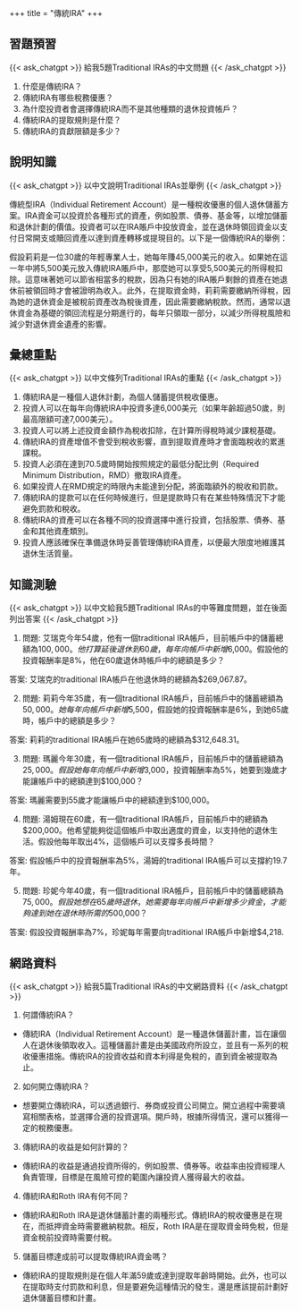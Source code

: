 +++
title = "傳統IRA"
+++
## 習題預習
{{< ask_chatgpt >}}
給我5題Traditional IRAs的中文問題
{{< /ask_chatgpt >}}



1. 什麼是傳統IRA？ 
2. 傳統IRA有哪些稅務優惠？ 
3. 為什麼投資者會選擇傳統IRA而不是其他種類的退休投資帳戶？ 
4. 傳統IRA的提取規則是什麼？ 
5. 傳統IRA的貢獻限額是多少？   

## 說明知識
{{< ask_chatgpt >}}
以中文說明Traditional IRAs並舉例
{{< /ask_chatgpt >}}



傳統型IRA（Individual Retirement Account）是一種稅收優惠的個人退休儲蓄方案。IRA資金可以投資於各種形式的資產，例如股票、債券、基金等，以增加儲蓄和退休計劃的價值。投資者可以在IRA賬戶中投放資金，並在退休時領回資金以支付日常開支或贖回資產以達到資產轉移或提現目的。以下是一個傳統IRA的舉例：

假設莉莉是一位30歲的年輕專業人士，她每年賺45,000美元的收入。如果她在這一年中將5,500美元放入傳統IRA賬戶中，那麼她可以享受5,500美元的所得稅扣除。這意味著她可以節省相當多的稅款，因為只有她的IRA賬戶剩餘的資產在她退休前被領回時才會被證明為收入。此外，在提取資金時，莉莉需要繳納所得稅，因為她的退休資金是被稅前資產改為稅後資產，因此需要繳納稅款。然而，通常以退休資金為基礎的領回流程是分期進行的，每年只領取一部分，以減少所得稅風險和減少對退休資金遺產的影響。   

## 彙總重點
{{< ask_chatgpt >}}
以中文條列Traditional IRAs的重點
{{< /ask_chatgpt >}}



1. 傳統IRA是一種個人退休計劃，為個人儲蓄提供稅收優惠。
2. 投資人可以在每年向傳統IRA中投資多達6,000美元（如果年齡超過50歲，則最高限額可達7,000美元）。
3. 投資人可以將上述投資金額作為稅收扣除，在計算所得稅時減少課稅基礎。
4. 傳統IRA的資產增值不會受到稅收影響，直到提取資產時才會面臨稅收的累進課稅。
5. 投資人必須在達到70.5歲時開始按照規定的最低分配比例（Required Minimum Distribution，RMD）撤取IRA資產。
6. 如果投資人在RMD規定的時限內未能達到分配，將面臨額外的稅收和罰款。
7. 傳統IRA的提款可以在任何時候進行，但是提款時只有在某些特殊情況下才能避免罰款和稅收。
8. 傳統IRA的資產可以在各種不同的投資選擇中進行投資，包括股票、債券、基金和其他資產類別。
9. 投資人應該確保在準備退休時妥善管理傳統IRA資產，以便最大限度地維護其退休生活質量。   

## 知識測驗
{{< ask_chatgpt >}}
以中文給我5題Traditional IRAs的中等難度問題，並在後面列出答案
{{< /ask_chatgpt >}}



1. 問題: 艾瑞克今年54歲，他有一個traditional IRA帳戶，目前帳戶中的儲蓄總額為$100,000。他打算延後退休到60歲，每年向帳戶中新增$6,000。假設他的投資報酬率是8%，他在60歲退休時帳戶中的總額是多少？

答案: 艾瑞克的traditional IRA帳戶在他退休時的總額為$269,067.87。

2. 問題: 莉莉今年35歲，有一個traditional IRA帳戶，目前帳戶中的儲蓄總額為$50,000。她每年向帳戶中新增$5,500，假設她的投資報酬率是6%，到她65歲時，帳戶中的總額是多少？

答案: 莉莉的traditional IRA帳戶在她65歲時的總額為$312,648.31。

3. 問題: 瑪麗今年30歲，有一個traditional IRA帳戶，目前帳戶中的儲蓄總額為$25,000。假設她每年向帳戶中新增$3,000，投資報酬率為5%，她要到幾歲才能讓帳戶中的總額達到$100,000？

答案: 瑪麗需要到55歲才能讓帳戶中的總額達到$100,000。

4. 問題: 湯姆現在60歲，有一個traditional IRA帳戶，目前帳戶中的總額為$200,000。他希望能夠從這個帳戶中取出適度的資金，以支持他的退休生活。假設他每年取出4%，這個帳戶可以支撐多長時間？

答案: 假設帳戶中的投資報酬率為5%，湯姆的traditional IRA帳戶可以支撐約19.7年。

5. 問題: 珍妮今年40歲，有一個traditional IRA帳戶，目前帳戶中的儲蓄總額為$75,000。假設她想在65歲時退休，她需要每年向帳戶中新增多少資金，才能夠達到她在退休時所需的$500,000？

答案: 假設投資報酬率為7%，珍妮每年需要向traditional IRA帳戶中新增$4,218.   

## 網路資料
{{< ask_chatgpt >}}
給我5篇Traditional IRAs的中文網路資料
{{< /ask_chatgpt >}}



1. 何謂傳統IRA？
- 傳統IRA（Individual Retirement Account）是一種退休儲蓄計畫，旨在讓個人在退休後領取收入。這種儲蓄計畫是由美國政府所設立，並且有一系列的稅收優惠措施。傳統IRA的投資收益和資本利得是免稅的，直到資金被提取為止。

2. 如何開立傳統IRA？
- 想要開立傳統IRA，可以透過銀行、券商或投資公司開立。開立過程中需要填寫相關表格，並選擇合適的投資選項。開戶時，根據所得情況，還可以獲得一定的稅務優惠。

3. 傳統IRA的收益是如何計算的？
- 傳統IRA的收益是通過投資所得的，例如股票、債券等。收益率由投資經理人負責管理，目標是在風險可控的範圍內讓投資人獲得最大的收益。

4. 傳統IRA和Roth IRA有何不同？
- 傳統IRA和Roth IRA是退休儲蓄計畫的兩種形式。傳統IRA的稅收優惠是在現在，而抵押資金時需要繳納稅款。相反，Roth IRA是在提取資金時免稅，但是資金稅前投資時需要付稅。

5. 儲蓄目標達成前可以提取傳統IRA資金嗎？
- 傳統IRA的提取規則是在個人年滿59歲或達到提取年齡時開始。此外，也可以在提取時支付罰款和利息，但是要避免這種情況的發生，還是應該提前計劃好退休儲蓄目標和計畫。   

